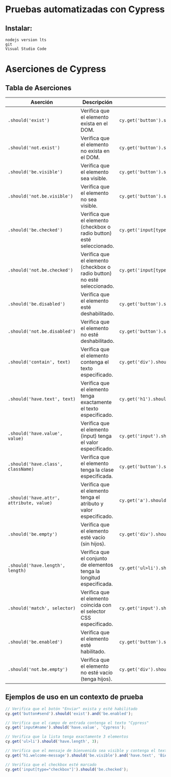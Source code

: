 # Pruebas automatizadas con Cypress
## Instalar:
    nodejs version lts
    git
    Visual Studio Code

# Aserciones de Cypress

## Tabla de Aserciones

| Aserción                | Descripción                                                                                                  | Ejemplo                                                  |
|-------------------------|--------------------------------------------------------------------------------------------------------------|----------------------------------------------------------|
| `.should('exist')`      | Verifica que el elemento exista en el DOM.                                                                   | `cy.get('button').should('exist')`                       |
| `.should('not.exist')`  | Verifica que el elemento no exista en el DOM.                                                                | `cy.get('button').should('not.exist')`                   |
| `.should('be.visible')` | Verifica que el elemento sea visible.                                                                        | `cy.get('button').should('be.visible')`                  |
| `.should('not.be.visible')` | Verifica que el elemento no sea visible.                                                                | `cy.get('button').should('not.be.visible')`              |
| `.should('be.checked')` | Verifica que el elemento (checkbox o radio button) esté seleccionado.                                        | `cy.get('input[type="checkbox"]').should('be.checked')`  |
| `.should('not.be.checked')` | Verifica que el elemento (checkbox o radio button) no esté seleccionado.                                | `cy.get('input[type="checkbox"]').should('not.be.checked')` |
| `.should('be.disabled')` | Verifica que el elemento esté deshabilitado.                                                                | `cy.get('button').should('be.disabled')`                 |
| `.should('not.be.disabled')` | Verifica que el elemento no esté deshabilitado.                                                        | `cy.get('button').should('not.be.disabled')`             |
| `.should('contain', text)` | Verifica que el elemento contenga el texto especificado.                                                 | `cy.get('div').should('contain', 'Hola')`                |
| `.should('have.text', text)` | Verifica que el elemento tenga exactamente el texto especificado.                                      | `cy.get('h1').should('have.text', 'Bienvenido')`         |
| `.should('have.value', value)` | Verifica que el elemento (input) tenga el valor especificado.                                       | `cy.get('input').should('have.value', 'Cypress')`        |
| `.should('have.class', className)` | Verifica que el elemento tenga la clase especificada.                                             | `cy.get('button').should('have.class', 'btn-primary')`   |
| `.should('have.attr', attribute, value)` | Verifica que el elemento tenga el atributo y valor especificado.                          | `cy.get('a').should('have.attr', 'href', '/home')`       |
| `.should('be.empty')` | Verifica que el elemento esté vacío (sin hijos).                                                              | `cy.get('div').should('be.empty')`                       |
| `.should('have.length', length)` | Verifica que el conjunto de elementos tenga la longitud especificada.                                | `cy.get('ul>li').should('have.length', 3)`               |
| `.should('match', selector)` | Verifica que el elemento coincida con el selector CSS especificado.                                     | `cy.get('input').should('match', ':focus')`              |
| `.should('be.enabled')` | Verifica que el elemento esté habilitado.                                                                    | `cy.get('button').should('be.enabled')`                  |
| `.should('not.be.empty')` | Verifica que el elemento no esté vacío (tenga hijos).                                                      | `cy.get('div').should('not.be.empty')`                   |

## Ejemplos de uso en un contexto de prueba

```javascript
// Verifica que el botón "Enviar" exista y esté habilitado
cy.get('button#send').should('exist').and('be.enabled');

// Verifica que el campo de entrada contenga el texto "Cypress"
cy.get('input#name').should('have.value', 'Cypress');

// Verifica que la lista tenga exactamente 3 elementos
cy.get('ul>li').should('have.length', 3);

// Verifica que el mensaje de bienvenida sea visible y contenga el texto correcto
cy.get('h1.welcome-message').should('be.visible').and('have.text', 'Bienvenido a nuestra aplicación');

// Verifica que el checkbox esté marcado
cy.get('input[type="checkbox"]').should('be.checked');
